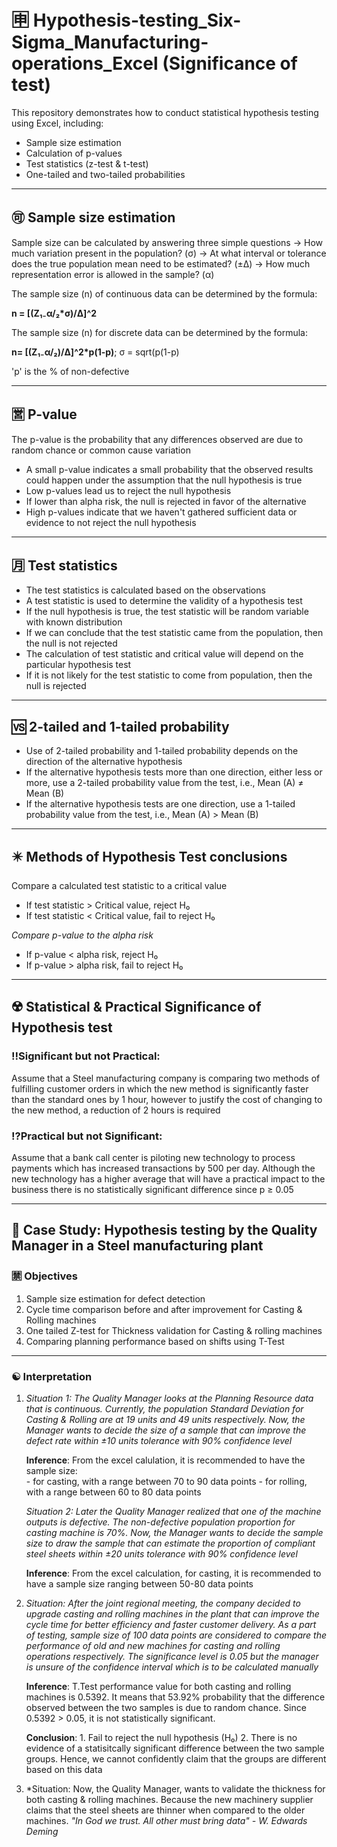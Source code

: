 # 🈸 Hypothesis-testing_Six-Sigma_Manufacturing-operations_Excel (Significance of test)
This repository demonstrates how to conduct statistical hypothesis testing using Excel, including: 
- Sample size estimation
- Calculation of p-values
- Test statistics (z-test & t-test)
- One-tailed and two-tailed probabilities

---

## 🉑 Sample size estimation
Sample size can be calculated by answering three simple questions
-> How much variation present in the population? (σ)
-> At what interval or tolerance does the true population mean need to be estimated? (±Δ)
-> How much representation error is allowed in the sample? (α)

The sample size (n) of continuous data can be determined by the formula: 

**n = [(Z₁₋α/₂*σ)/Δ]^2**

The sample size (n) for discrete data can be determined by the formula:

**n= [(Z₁₋α/₂)/Δ]^2*p(1-p)**; σ = sqrt(p(1-p)

'p' is the % of non-defective

---

## 🈺 P-value
The p-value is the probability that any differences observed are due to random chance or common cause variation
- A small p-value indicates a small probability that the observed results could happen under the assumption that the null hypothesis is true
- Low p-values lead us to reject the null hypothesis
- If lower than alpha risk, the null is rejected in favor of the alternative
- High p-values indicate that we haven't gathered sufficient data or evidence to not reject the null hypothesis

---

## 🈷️ Test statistics
- The test statistics is calculated based on the observations
- A test statistic is used to determine the validity of a hypothesis test
- If the null hypothesis is true, the test statistic will be random variable with known distribution
- If we can conclude that the test statistic came from the population, then the null is not rejected
- The calculation of test statistic and critical value will depend on the particular hypothesis test
- If it is not likely for the test statistic to come from population, then the null is rejected

---

## 🆚 2-tailed and 1-tailed probability
- Use of 2-tailed probability and 1-tailed probability depends on the direction of the alternative hypothesis
- If the alternative hypothesis tests more than one direction, either less or more, use a 2-tailed probability value from the test, i.e., Mean (A) ≠ Mean (B)
- If the alternative hypothesis tests are one direction, use a 1-tailed probability value from the test, i.e., Mean (A) > Mean (B)

---

## ✴️ Methods of Hypothesis Test conclusions
Compare a calculated test statistic to a critical value
- If test statistic > Critical value, reject H₀
- If test statistic < Critical value, fail to reject H₀

*Compare p-value to the alpha risk*

- If p-value < alpha risk, reject H₀
- If p-value > alpha risk, fail to reject H₀

---

## ☢️ Statistical & Practical Significance of Hypothesis test
### ‼️Significant but not Practical:
Assume that a Steel manufacturing company is comparing two methods of fulfilling customer orders in which the new method is significantly faster than the standard ones by 1 hour, however to justify the cost of changing to the new method, a reduction of 2 hours is required

### ⁉️Practical but not Significant:
Assume that a bank call center is piloting new technology to process payments which has increased transactions by 500 per day. Although the new technology has a higher average that will have a practical impact to the business there is no statistically significant difference since p ≥ 0.05

---

## 🛃 Case Study: Hypothesis testing by the Quality Manager in a Steel manufacturing plant
### 🈲 Objectives

1. Sample size estimation for defect detection
2. Cycle time comparison before and after improvement for Casting & Rolling machines
3. One tailed Z-test for Thickness validation for Casting & rolling machines
4. Comparing planning performance based on shifts using T-Test

---

### ☯️ Interpretation

1. *Situation 1: The Quality Manager looks at the Planning Resource data that is continuous. Currently, the population Standard Deviation for Casting & Rolling are at 19 units and 49 units respectively. Now, the Manager wants to decide the size of a sample that can improve the defect rate within ±10 units tolerance with 90% confidence level*

      **Inference**: From the excel calulation, it is recommended to have the sample size:  
                     - for casting, with a range between 70 to 90 data points
                     - for rolling, with a range between 60 to 80 data points

   *Situation 2: Later the Quality Manager realized that one of the machine outputs is defective. The non-defective population proportion for casting machine is 70%. Now, the Manager wants to decide the sample size to draw the sample that can estimate the proportion of compliant steel sheets within ±20 units tolerance with 90% confidence level*

      **Inference**: From the excel calculation, for casting, it is recommended to have a sample size ranging between 50-80 data points

3. *Situation: After the joint regional meeting, the company decided to upgrade casting and rolling machines in the plant that can improve the cycle time for better efficiency and faster customer delivery. As a part of testing, sample size of 100 data points are considered to compare the performance of old and new machines for casting and rolling operations respectively. The significance level is 0.05 but the manager is unsure of the confidence interval which is to be calculated manually*
   
      **Inference**: T.Test performance value for both casting and rolling machines is 0.5392. It means that 53.92% probability that the difference observed between the two                      samples is due to random chance. Since 0.5392 > 0.05, it is not statistically significant.
   
      **Conclusion**: 1. Fail to reject the null hypothesis (H₀)
                      2. There is no evidence of a statisitcally significant difference between the two sample groups. Hence, we cannot confidently claim that the groups                             are different based on this data

4. *Situation: Now, the Quality Manager, wants to validate the thickness for both casting & rolling machines. Because the new machinery supplier claims that the steel sheets are thinner when compared to the older machines. 
*"In God we trust. All other must bring data" - W. Edwards Deming*
